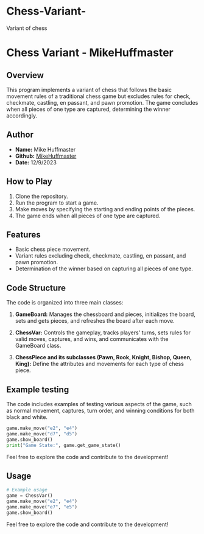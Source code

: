 # Chess-Variant-
Variant of chess

# Chess Variant - MikeHuffmaster

## Overview

This program implements a variant of chess that follows the basic movement rules of a traditional chess game but excludes rules for check, checkmate, castling, en passant, and pawn promotion. The game concludes when all pieces of one type are captured, determining the winner accordingly.

## Author

- **Name:** Mike Huffmaster
- **Github:** [MikeHuffmaster](https://github.com/MikeHuffmaster)
- **Date:** 12/9/2023

## How to Play

1. Clone the repository.
2. Run the program to start a game.
3. Make moves by specifying the starting and ending points of the pieces.
4. The game ends when all pieces of one type are captured.

## Features

- Basic chess piece movement.
- Variant rules excluding check, checkmate, castling, en passant, and pawn promotion.
- Determination of the winner based on capturing all pieces of one type.

## Code Structure

The code is organized into three main classes:

1. **GameBoard:** Manages the chessboard and pieces, initializes the board, sets and gets pieces, and refreshes the board after each move.

2. **ChessVar:** Controls the gameplay, tracks players' turns, sets rules for valid moves, captures, and wins, and communicates with the GameBoard class.

3. **ChessPiece and its subclasses (Pawn, Rook, Knight, Bishop, Queen, King):** Define the attributes and movements for each type of chess piece.


## Example testing

The code includes examples of testing various aspects of the game, such as normal movement, captures, turn order, and winning conditions for both black and white.
```python
game.make_move("e2", "e4")
game.make_move("d7", "d5")
game.show_board()
print("Game State:", game.get_game_state()
```
Feel free to explore the code and contribute to the development!

## Usage

```python
# Example usage
game = ChessVar()
game.make_move("e2", "e4")
game.make_move("e7", "e5")
game.show_board()


```
Feel free to explore the code and contribute to the development!

